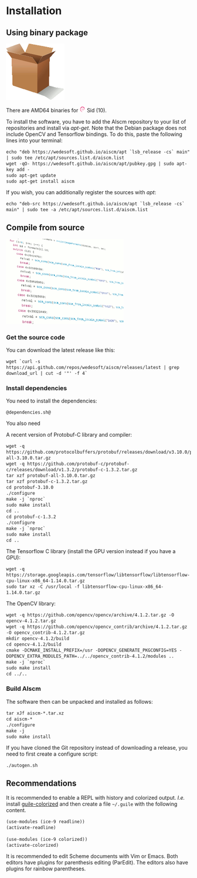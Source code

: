 # Installation

## Using binary package

<div class="figure"><img src="package.png" alt=""/></div>

There are AMD64 binaries for
[![Debian](debian.png "Debian")](https://www.debian.org/) Sid (10).

To install the software, you have to add the AIscm repository to your list of repositories and install via *apt-get*.
Note that the Debian package does not include OpenCV and Tensorflow bindings.
To do this, paste the following lines into your terminal:

```
echo "deb https://wedesoft.github.io/aiscm/apt `lsb_release -cs` main" | sudo tee /etc/apt/sources.list.d/aiscm.list
wget -qO- https://wedesoft.github.io/aiscm/apt/pubkey.gpg | sudo apt-key add -
sudo apt-get update
sudo apt-get install aiscm
```

If you wish, you can additionally register the sources with *apt*:

```
echo "deb-src https://wedesoft.github.io/aiscm/apt `lsb_release -cs` main" | sudo tee -a /etc/apt/sources.list.d/aiscm.list
```

## Compile from source

<div class="figure"><img src="source.png" alt=""/></div>

### Get the source code

You can download the latest release like this:

```
wget `curl -s https://api.github.com/repos/wedesoft/aiscm/releases/latest | grep download_url | cut -d '"' -f 4`
```

### Install dependencies

You need to install the dependencies:

```
@dependencies.sh@
```

You also need

A recent version of Protobuf-C library and compiler:

```
wget -q https://github.com/protocolbuffers/protobuf/releases/download/v3.10.0/protobuf-all-3.10.0.tar.gz
wget -q https://github.com/protobuf-c/protobuf-c/releases/download/v1.3.2/protobuf-c-1.3.2.tar.gz
tar xzf protobuf-all-3.10.0.tar.gz
tar xzf protobuf-c-1.3.2.tar.gz
cd protobuf-3.10.0
./configure
make -j `nproc`
sudo make install
cd ..
cd protobuf-c-1.3.2
./configure
make -j `nproc`
sudo make install
cd ..
```


The Tensorflow C library (install the GPU version instead if you have a GPU):

```
wget -q https://storage.googleapis.com/tensorflow/libtensorflow/libtensorflow-cpu-linux-x86_64-1.14.0.tar.gz
sudo tar xz -C /usr/local -f libtensorflow-cpu-linux-x86_64-1.14.0.tar.gz
```

The OpenCV library:

```
wget -q https://github.com/opencv/opencv/archive/4.1.2.tar.gz -O opencv-4.1.2.tar.gz
wget -q https://github.com/opencv/opencv_contrib/archive/4.1.2.tar.gz -O opencv_contrib-4.1.2.tar.gz
mkdir opencv-4.1.2/build
cd opencv-4.1.2/build
cmake -DCMAKE_INSTALL_PREFIX=/usr -DOPENCV_GENERATE_PKGCONFIG=YES -DOPENCV_EXTRA_MODULES_PATH=../../opencv_contrib-4.1.2/modules ..
make -j `nproc`
sudo make install
cd ../..
```

### Build AIscm

The software then can be unpacked and installed as follows:

```
tar xJf aiscm-*.tar.xz
cd aiscm-*
./configure
make -j
sudo make install
```

If you have cloned the Git repository instead of downloading a release, you need to first create a configure script:

```
./autogen.sh
```

## Recommendations

It is recommended to enable a REPL with history and colorized output.
*I.e.* install [guile-colorized][1] and then create a file ```~/.guile``` with the following content.

```
(use-modules (ice-9 readline))
(activate-readline)

(use-modules (ice-9 colorized))
(activate-colorized)
```

It is recommended to edit Scheme documents with Vim or Emacs.
Both editors have plugins for parenthesis editing (ParEdit).
The editors also have plugins for rainbow parentheses.

[1]: https://github.com/NalaGinrut/guile-colorized
